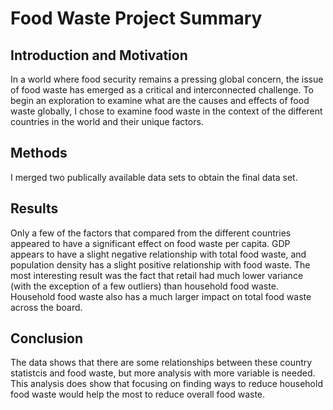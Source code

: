 # Food Waste Project Summary

## Introduction and Motivation
In a world where food security remains a pressing global concern, the issue of food waste has emerged as a critical and interconnected challenge. To begin an exploration to examine what are the causes and effects of food waste globally, I chose to examine food waste in the context of the different countries in the world and their unique factors.

## Methods
I merged two publically available data sets to obtain the final data set.

## Results
Only a few of the factors that compared from the different countries appeared to have a significant effect on food waste per capita. GDP appears to have a slight negative relationship with total food waste, and population density has a slight positive relationship with food waste. The most interesting result was the fact that retail had much lower variance (with the exception of a few outliers) than household food waste. Household food waste also has a much larger impact on total food waste across the board.

## Conclusion
The data shows that there are some relationships between these country statistcis and food waste, but more analysis with more variable is needed. This analysis does show that focusing on finding ways to reduce household food waste would help the most to reduce overall food waste.